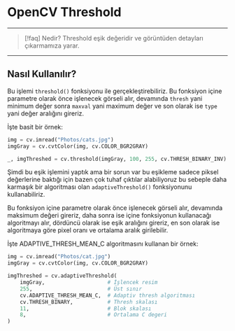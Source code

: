 # OpenCV Threshold

---

> [!faq] Nedir?
> Threshold eşik değeridir ve görüntüden detayları çıkarmamıza yarar.

---

## Nasıl Kullanılır?

Bu işlemi `threshold()` fonksiyonu ile gerçekleştirebiliriz.
Bu fonksiyon içine parametre olarak önce işlenecek görseli alır,
devamında `thresh` yani minimum değer sonra `maxval` yani maximum değer
ve son olarak ise `type` yani değer aralığını gireriz.

İşte basit bir örnek:

```python
img = cv.imread("Photos/cats.jpg")
imgGray = cv.cvtColor(img, cv.COLOR_BGR2GRAY)

_, imgThreshed = cv.threshold(imgGray, 100, 255, cv.THRESH_BINARY_INV)
```

Şimdi bu eşik işlemini yaptık ama bir sorun var bu eşikleme sadece piksel
değerlerine baktığı için bazen çok tuhaf çıktılar alabiliyoruz bu sebeple
daha karmaşık bir algoritması olan `adaptiveThreshold()` fonksiyonunu
kullanabiliriz.

Bu fonksiyon içine parametre olarak önce işlenecek görseli alır, devamında
maksimum değeri gireriz, daha sonra ise içine fonksiyonun kullanacağı algoritmayı
alır, dördüncü olarak ise eşik aralığını gireriz, en son olarak ise algoritmaya göre
pixel oranı ve ortalama aralık girilebilir.

İşte ADAPTIVE_THRESH_MEAN_C algoritmasını kullanan bir örnek:

```python
img = cv.imread("Photos/cat.jpg")
imgGray = cv.cvtColor(img, cv.COLOR_BGR2GRAY)

imgThreshed = cv.adaptiveThreshold(
    imgGray,                    # İşlencek resim
    255,                        # Üst sınır
    cv.ADAPTIVE_THRESH_MEAN_C,  # Adaptiv thresh algoritması
    cv.THRESH_BINARY,           # Thresh skalası
    11,                         # Blok skalası
    8,                          # Ortalama C degeri
)
```
